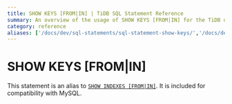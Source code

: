 ```yaml
---
title: SHOW KEYS [FROM|IN] | TiDB SQL Statement Reference
summary: An overview of the usage of SHOW KEYS [FROM|IN] for the TiDB database.
category: reference
aliases: ['/docs/dev/sql-statements/sql-statement-show-keys/','/docs/dev/reference/sql/statements/show-keys/']
---
```


# SHOW KEYS [FROM|IN]

This statement is an alias to [`SHOW INDEXES [FROM|IN]`](/sql-statements/sql-statement-show-indexes.md). It is included for compatibility with MySQL.
